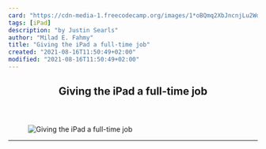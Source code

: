 ```yaml
---
card: "https://cdn-media-1.freecodecamp.org/images/1*oBQmq2XbJncnjLu2Wd3nww.png"
tags: [iPad]
description: "by Justin Searls"
author: "Milad E. Fahmy"
title: "Giving the iPad a full-time job"
created: "2021-08-16T11:50:49+02:00"
modified: "2021-08-16T11:50:49+02:00"
---
```

<div class="site-wrapper">
<main id="site-main" class="site-main outer">
<div class="inner">
<article class="post-full post tag-ipad tag-productivity tag-apple tag-technology tag-self-improvement ">
<header class="post-full-header">
<h1 class="post-full-title">Giving the iPad a full-time job</h1>
</header>
<figure class="post-full-image">
<picture>
<source media="(max-width: 700px)" sizes="1px" srcset="data:image/gif;base64,R0lGODlhAQABAIAAAAAAAP///yH5BAEAAAAALAAAAAABAAEAAAIBRAA7 1w">
<source media="(min-width: 701px)" sizes="(max-width: 800px) 400px,
(max-width: 1170px) 700px,
1400px" srcset="https://cdn-media-1.freecodecamp.org/images/1*oBQmq2XbJncnjLu2Wd3nww.png 300w,
https://cdn-media-1.freecodecamp.org/images/1*oBQmq2XbJncnjLu2Wd3nww.png 600w,
https://cdn-media-1.freecodecamp.org/images/1*oBQmq2XbJncnjLu2Wd3nww.png 1000w,
https://cdn-media-1.freecodecamp.org/images/1*oBQmq2XbJncnjLu2Wd3nww.png 2000w">
<img onerror="this.style.display='none'" src="https://cdn-media-1.freecodecamp.org/images/1*oBQmq2XbJncnjLu2Wd3nww.png" alt="Giving the iPad a full-time job">
</picture>
</figure>
<section class="post-full-content">
<div class="post-content medium-migrated-article">
</div>
<hr>
</section>
</article>
</div>
</main>
</div>
<!-- Google Tag Manager (noscript) -->
<!-- End Google Tag Manager (noscript) -->
